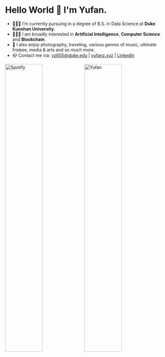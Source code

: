 # Hello World 👋 I'm Yufan. 

<!-- [![LOGO](img/logo.png){: style="height:200px"}](https://yufanz.xyz/) -->

- 👨🏻‍🎓 I’m currently pursuing in a degree of B.S. in Data Science at **Duke Kunshan University**.
- 👨🏻‍💻 I am broadly interested in **Artificial Intelligence**, **Computer Science** and **Blockchain**.
- 🐣 I also enjoy photography, traveling, various genres of music, ultimate frisbee, media & arts and so much more.
- 📪 Contact me via: yz605@duke.edu | [yufanz.xyz](https://yufanz.xyz/) | [LinkedIn](https://www.linkedin.com/in/helloyufan/)

<img align="left"  style="float:left;width:49%;" src="https://spotify-recently-played-readme.vercel.app/api?user=393p86bewg6tgzebw0xgnh680" alt="Spotify" />

<img align="right"  style="float:right;width:49%;" src="https://github-readme-stats.vercel.app/api?username=iamyufan" alt="Yufan" />

<!-- ![Alt text](https://spotify-recently-played-readme.vercel.app/api?user=393p86bewg6tgzebw0xgnh680) -->

<!-- [![Yufan's GitHub stats](https://github-readme-stats.vercel.app/api?username=iamyufan)](https://github.com/anuraghazra/github-readme-stats) -->

<!---
BruceZZZZZZZ/BruceZZZZZZZ is a ✨ special ✨ repository because its `README.md` (this file) appears on your GitHub profile.
You can click the Preview link to take a look at your changes.
--->
